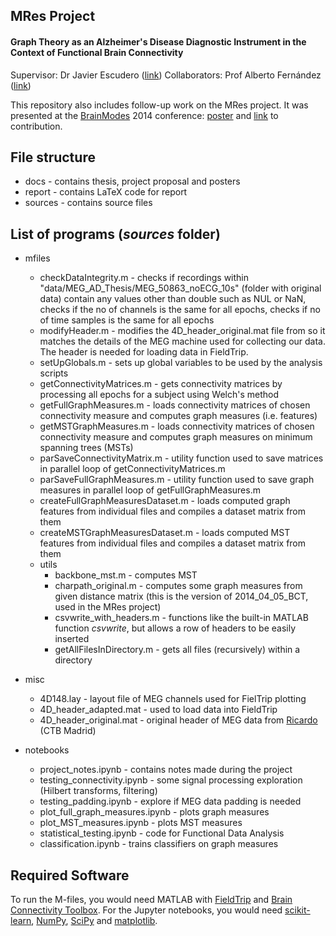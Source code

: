 ## MRes Project

#### Graph Theory as an Alzheimer's Disease Diagnostic Instrument in the Context of Functional Brain Connectivity

Supervisor: Dr Javier Escudero ([link](http://www.research.ed.ac.uk/portal/jescuder))
Collaborators: Prof Alberto Fernández ([link](https://www.ucm.es/psiquiatria/directorio?id=9190))


This repository also includes follow-up work on the MRes project. It was presented at the [BrainModes](http://www.brainmodes.org/) 2014 conference: [poster](./docs/BrainModes2014_poster.pdf) and [link](http://goo.gl/H39ueD) to contribution.

## File structure

- docs - contains thesis, project proposal and posters
- report - contains LaTeX code for report
- sources - contains source files

## List of programs (*sources* folder)

- mfiles
    - checkDataIntegrity.m - checks if recordings within "data/MEG_AD_Thesis/MEG_50863_noECG_10s" (folder with original data) contain any values other than double such as NUL or NaN, checks if the no of channels is the same for all epochs, checks if no of time samples is the same for all epochs
    - modifyHeader.m - modifies the 4D_header_original.mat file from so it matches the details of the MEG machine used for collecting our data. The header is needed for loading data in FieldTrip.
    - setUpGlobals.m - sets up global variables to be used by the analysis scripts
    - getConnectivityMatrices.m - gets connectivity matrices by processing all epochs for a subject using Welch's method
    - getFullGraphMeasures.m - loads connectivity matrices of chosen connectivity measure and computes graph measures (i.e. features)
    - getMSTGraphMeasures.m - loads connectivity matrices of chosen connectivity measure and computes graph measures on minimum spanning trees (MSTs)
    - parSaveConnectivityMatrix.m - utility function used to save matrices in parallel loop of getConnectivityMatrices.m
    - parSaveFullGraphMeasures.m - utility function used to save graph measures in parallel loop of getFullGraphMeasures.m
    - createFullGraphMeasuresDataset.m - loads computed graph features from individual files and compiles a dataset matrix from them
    - createMSTGraphMeasuresDataset.m - loads computed MST features from individual files and compiles a dataset matrix from them
    - utils
        - backbone_mst.m - computes MST
        - charpath_original.m - computes some graph measures from given distance matrix (this is the version of 2014_04_05_BCT, used in the MRes project)
        - csvwrite_with_headers.m - functions like the built-in MATLAB function *csvwrite*, but allows a row of headers to be easily inserted
        - getAllFilesInDirectory.m - gets all files (recursively) within a directory

- misc
    - 4D148.lay - layout file of MEG channels used for FielTrip plotting
    - 4D_header_adapted.mat - used to load data into FieldTrip
    - 4D_header_original.mat - original header of MEG data from [Ricardo](http://meg.ctb.upm.es/members/students/bruna/) (CTB Madrid)

- notebooks
    - project_notes.ipynb - contains notes made during the project
    - testing_connectivity.ipynb - some signal processing exploration (Hilbert transforms, filtering)
    - testing_padding.ipynb - explore if MEG data padding is needed
    - plot_full_graph_measures.ipynb - plots graph measures
    - plot_MST_measures.ipynb - plots MST measures
    - statistical_testing.ipynb - code for Functional Data Analysis
    - classification.ipynb - trains classifiers on graph measures

## Required Software

To run the M-files, you would need MATLAB with [FieldTrip](http://www.fieldtriptoolbox.org/) and [Brain Connectivity Toolbox](https://sites.google.com/site/bctnet/). For the Jupyter notebooks, you would need [scikit-learn](http://scikit-learn.org/), [NumPy](http://www.numpy.org/), [SciPy](https://www.scipy.org/) and [matplotlib](http://matplotlib.org/).
